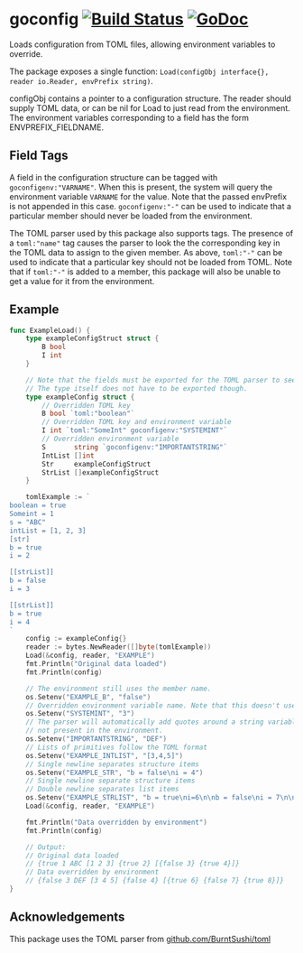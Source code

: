 goconfig [![Build Status](https://travis-ci.org/dimfeld/goconfig.png?branch=master)](https://travis-ci.org/dimfeld/goconfig) [![GoDoc](http://godoc.org/github.com/dimfeld/goconfig?status.png)](http://godoc.org/github.com/dimfeld/goconfig)
========

Loads configuration from TOML files, allowing environment variables to override.

The package exposes a single function: `Load(configObj interface{}, reader io.Reader, envPrefix string)`.

configObj contains a pointer to a configuration structure. The reader should supply TOML data, or can be nil for Load to just read from the environment. The environment variables corresponding to a field has the form ENVPREFIX_FIELDNAME.

## Field Tags
A field in the configuration structure can be tagged with `goconfigenv:"VARNAME"`. When this is present, the system will query the environment variable `VARNAME` for the value. Note that the passed envPrefix is not appended in this case.  `goconfigenv:"-"` can be used to indicate that a particular member should never be loaded from the environment.

The TOML parser used by this package also supports tags. The presence of a `toml:"name"` tag causes the parser to look the the corresponding key in the TOML data to assign to the given member. As above, `toml:"-"` can be used to indicate that a particular key should not be loaded from TOML. Note that if `toml:"-"` is added to a member, this package will also be unable to get a value for it from the environment.

## Example

````go
func ExampleLoad() {
    type exampleConfigStruct struct {
        B bool
        I int
    }

    // Note that the fields must be exported for the TOML parser to see them.
    // The type itself does not have to be exported though.
    type exampleConfig struct {
        // Overridden TOML key
        B bool `toml:"boolean"`
        // Overridden TOML key and environment variable
        I int `toml:"SomeInt" goconfigenv:"SYSTEMINT"`
        // Overridden environment variable
        S       string `goconfigenv:"IMPORTANTSTRING"`
        IntList []int
        Str     exampleConfigStruct
        StrList []exampleConfigStruct
    }

    tomlExample := `
boolean = true
Someint = 1
s = "ABC"
intList = [1, 2, 3]
[str]
b = true
i = 2

[[strList]]
b = false
i = 3

[[strList]]
b = true
i = 4
`
    config := exampleConfig{}
    reader := bytes.NewReader([]byte(tomlExample))
    Load(&config, reader, "EXAMPLE")
    fmt.Println("Original data loaded")
    fmt.Println(config)

    // The environment still uses the member name.
    os.Setenv("EXAMPLE_B", "false")
    // Overridden environment variable name. Note that this doesn't use the prefix.
    os.Setenv("SYSTEMINT", "3")
    // The parser will automatically add quotes around a string variable if
    // not present in the environment.
    os.Setenv("IMPORTANTSTRING", "DEF")
    // Lists of primitives follow the TOML format
    os.Setenv("EXAMPLE_INTLIST", "[3,4,5]")
    // Single newline separates structure items
    os.Setenv("EXAMPLE_STR", "b = false\ni = 4")
    // Single newline separate structure items
    // Double newline separates list items
    os.Setenv("EXAMPLE_STRLIST", "b = true\ni=6\n\nb = false\ni = 7\n\nb=true\ni=8")
    Load(&config, reader, "EXAMPLE")

    fmt.Println("Data overridden by environment")
    fmt.Println(config)

    // Output:
    // Original data loaded
    // {true 1 ABC [1 2 3] {true 2} [{false 3} {true 4}]}
    // Data overridden by environment
    // {false 3 DEF [3 4 5] {false 4} [{true 6} {false 7} {true 8}]}
}
````

## Acknowledgements

This package uses the TOML parser from [github.com/BurntSushi/toml](https://github.com/BurntSushi/toml)
